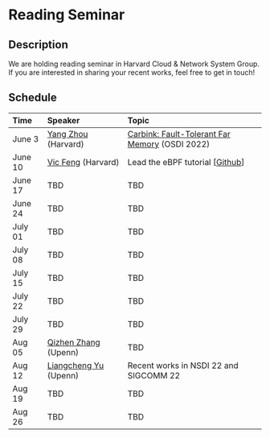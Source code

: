 # Reading Seminar

## Description
We are holding reading seminar in Harvard Cloud & Network System Group. If you are interested in sharing your recent works, feel free to get in touch! 


## Schedule
| Time  | Speaker  | Topic |
| :------------ |:---------------| :-----|
| June 3     | [Yang Zhou](https://yangzhou1997.github.io/) (Harvard)| [Carbink: Fault-Tolerant Far Memory](https://www.usenix.org/conference/osdi22/presentation/zhou-yang) (OSDI 2022) |
| June 10     | [Vic Feng](https://vic0428.github.io/) (Harvard) | Lead the eBPF tutorial [[Github](https://github.com/lizrice/ebpf-beginners)]  |
| June 17     | TBD |  TBD |
| June 24     | TBD |  TBD |
| July 01     | TBD |  TBD |
| July 08     | TBD |  TBD |
| July 15     | TBD |  TBD |
| July 22     | TBD |  TBD |
| July 29     | TBD |  TBD |
| Aug  05     | [Qizhen Zhang](https://www.cis.upenn.edu/~qizhen/) (Upenn) |  TBD |
| Aug  12   | [Liangcheng Yu](https://liangchengyu.com/) (Upenn)|  Recent works in NSDI 22 and SIGCOMM 22 |
| Aug  19   | TBD |  TBD |
| Aug  26   | TBD |  TBD |

